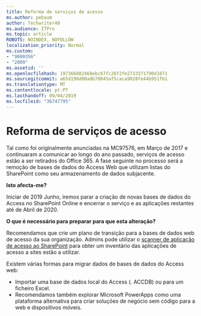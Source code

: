 ```yaml
---
title: Reforma de serviços de acesso
ms.author: pebaum
author: Techwriter40
ms.audience: ITPro
ms.topic: article
ROBOTS: NOINDEX, NOFOLLOW
localization_priority: Normal
ms.custom:
- "9000356"
- "2009"
ms.assetid: ''
ms.openlocfilehash: 197366882468ebc87fc26f2fe2733371790d1871
ms.sourcegitcommit: a65d196d00adb70045af5caca9828fe44b951f61
ms.translationtype: MT
ms.contentlocale: pt-PT
ms.lasthandoff: 09/04/2019
ms.locfileid: "36747795"
---
```

# <a name="access-services-retirement"></a>Reforma de serviços de acesso

Tal como foi originalmente anunciadas na MC97576, em Março de 2017 e continuaram a comunicar ao longo do ano passado, serviços de acesso estão a ser retirados do Office 365. A fase seguinte no processo será a remoção de bases de dados do Access Web que utilizam listas do SharePoint como seu armazenamento de dados subjacente.

**Isto afecta-me?**

Iniciar de 2019 Junho, iremos parar a criação de novas bases de dados do Access no SharePoint Online e encerrar o serviço e as aplicações restantes até de Abril de 2020.

**O que é necessário para preparar para que esta alteração?**

Recomendamos que crie um plano de transição para a bases de dados web de acesso da sua organização. Admins pode utilizar o [scanner de aplicação de acesso ao SharePoint](https://github.com/SharePoint/PnP-Tools/tree/master/Solutions/SharePoint.AccessApp.Scanner) para obter um inventário das aplicações de acesso a sites estão a utilizar.

Existem várias formas para migrar dados de bases de dados do Access web:

- Importar uma base de dados local do Access (. ACCDB) ou para um ficheiro Excel.
- Recomendamos também explorar Microsoft PowerApps como uma plataforma alternativa para criar soluções de negócio sem código para a web e dispositivos móveis.